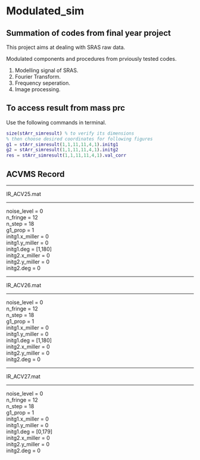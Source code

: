 # Modulated_sim  

## Summation of codes from final year project  

This project aims at dealing with SRAS raw data.  

Modulated components and procedures from prviously tested codes.  

1. Modelling signal of SRAS.
2. Fourier Transform.
3. Frequency seperation.
4. Image processing.

## To access result from mass prc  

Use the following commands in terminal.  

```matlab
size(stArr_simresult) % to verify its dimensions
% then choose desired coordinates for following figures
g1 = stArr_simresult(1,1,11,11,4,1).initg1
g2 = stArr_simresult(1,1,11,11,4,1).initg2
res = stArr_simresult(1,1,11,11,4,1).val_corr
```

## ACVMS Record  

---

IR_ACV25.mat  

---

noise_level = 0  
n_fringe = 12  
n_step = 18  
g1_prop = 1  
initg1.x_miller = 0  
initg1.y_miller = 0  
initg1.deg = [1,180]  
initg2.x_miller = 0  
initg2.y_miller = 0  
initg2.deg = 0  

---

IR_ACV26.mat  

---

noise_level = 0  
n_fringe = 12  
n_step = 18  
g1_prop = 1  
initg1.x_miller = 0  
initg1.y_miller = 0  
initg1.deg = [1,180]  
initg2.x_miller = 0  
initg2.y_miller = 0  
initg2.deg = 0  

---

IR_ACV27.mat  

---

noise_level = 0  
n_fringe = 12  
n_step = 18  
g1_prop = 1  
initg1.x_miller = 0  
initg1.y_miller = 0  
initg1.deg = [0,179]  
initg2.x_miller = 0  
initg2.y_miller = 0  
initg2.deg = 0  
